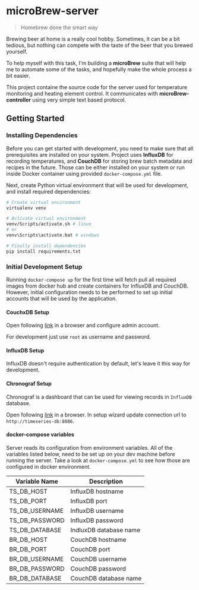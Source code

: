 # microBrew-server
> Homebrew done the smart way

Brewing beer at home is a really cool hobby. Sometimes, it can be a bit tedious, but nothing can compete with the taste of the beer that you brewed yourself.

To help myself with this task, I'm building a **microBrew** suite that will help me to automate some of the tasks, and hopefully make the whole process a bit easier.

This project containe the source code for the server used for temperature monitoring and heating element control. It communicates with **microBrew-controller** using very simple text based protocol.

## Getting Started

### Installing Dependencies
Before you can get started with development, you need to make sure that all prerequisites are installed on your system. Project uses **InfluxDB** for recording temperatures, and **CouchDB** for storing brew batch metadata and recipes in the future. Those can be either installed on your system or run inside Docker container using provided `docker-compose.yml` file.

Next, create Python virtual environment that will be used for development, and install required dependencies:

```bash
# Create virtual environment
virtualenv venv

# Activate virtual environment
venv/Scripts/activate.sh # linux
# or
venv\Scripts\activate.bat # windows

# Finally install dependencies
pip install requirements.txt
```

### Initial Development Setup

Running `docker-compose up` for the first time will fetch pull all required images from docker hub and create containers for InfluxDB and CouchDB. However, initial configuration needs to be performed to set up initial accounts that will be used by the application.

#### CouchxDB Setup

Open following [link](http://localhost:5984/_utils/#createAdmin/) in a browser and configure admin account.

For development just use `root` as username and password.

#### InfluxDB Setup

InfluxDB doesn't require authentication by default, let's leave it this way for development.

#### Chronograf Setup

Chronograf is a dashboard that can be used for viewing records in `InfluxDB` database.

Open following [link](http://localhost:8888/) in a browser. In setup wizard update connection url to `http://timeseries-db:8086`.

#### docker-compose variables

Server reads its configuration from environment variables. All of the variables listed below, need to be set up on your dev machine before running the server. Take a look at `docker-compose.yml` to see how those are configured in docker environment.

| Variable Name  | Description            |
| -------------- | ---------------------- |
| TS_DB_HOST     | InfluxDB hostname      |
| TS_DB_PORT     | InfluxDB port          |
| TS_DB_USERNAME | InfluxDB username      |
| TS_DB_PASSWORD | InfluxDB password      |
| TS_DB_DATABASE | IndluxDB database name |
| BR_DB_HOST     | CouchDB hostname       |
| BR_DB_PORT     | CouchDB port           |
| BR_DB_USERNAME | CouchDB username       |
| BR_DB_PASSWORD | CouchDB password       |
| BR_DB_DATABASE | CouchDB database name  |
